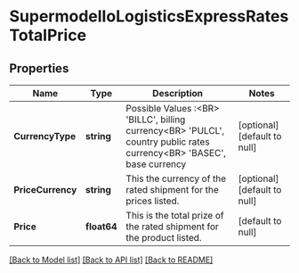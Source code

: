 # SupermodelIoLogisticsExpressRatesTotalPrice

## Properties
Name | Type | Description | Notes
------------ | ------------- | ------------- | -------------
**CurrencyType** | **string** | Possible Values :&lt;BR&gt;                  &#x27;BILLC&#x27;, billing currency&lt;BR&gt;                  &#x27;PULCL&#x27;, country public rates currency&lt;BR&gt;                  &#x27;BASEC&#x27;, base currency | [optional] [default to null]
**PriceCurrency** | **string** | This the currency of the rated shipment for the prices listed. | [optional] [default to null]
**Price** | **float64** | This is the total prize of the rated shipment for the product listed. | [default to null]

[[Back to Model list]](../README.md#documentation-for-models) [[Back to API list]](../README.md#documentation-for-api-endpoints) [[Back to README]](../README.md)

